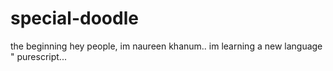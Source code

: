 # special-doodle
the beginning
hey people,
im naureen khanum..
im learning a new language " purescript...
